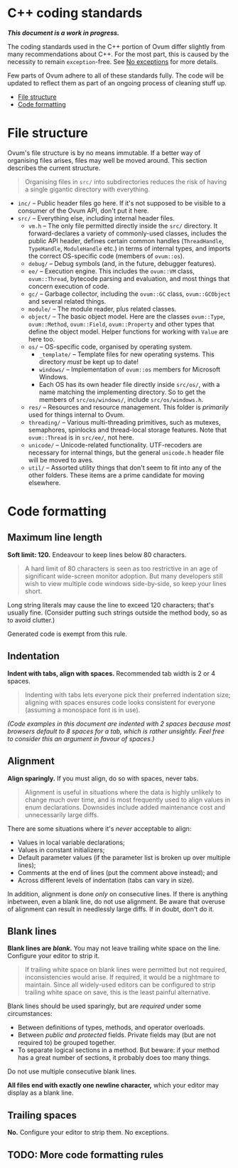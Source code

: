 # C++ coding standards

***This document is a work in progress.***

The coding standards used in the C++ portion of Ovum differ slightly from many recommendations about C++. For the most part, this is caused by the necessity to remain `exception`-free. See [No exceptions](#no-exceptions) for more details.

Few parts of Ovum adhere to all of these standards fully. The code will be updated to reflect them as part of an ongoing process of cleaning stuff up.

* [File structure](#file-structure)
* [Code formatting](#code-formatting)


# File structure

Ovum's file structure is by no means immutable. If a better way of organising files arises, files may well be moved around. This section describes the current structure.

> Organising files in `src/` into subdirectories reduces the risk of having a single gigantic directory with everything.

* `inc/` – Public header files go here. If it's not supposed to be visible to a consumer of the Ovum API, don't put it here.
* `src/` – Everything else, including internal header files.
  - `vm.h` – The only file permitted directly inside the `src/` directory. It forward-declares a variety of commonly-used classes, includes the public API header, defines certain common handles (`ThreadHandle`, `TypeHandle`, `ModuleHandle` etc.) in terms of internal types, and imports the correct OS-specific code (members of `ovum::os`).
  - `debug/` – Debug symbols (and, in the future, debugger features).
  - `ee/` – Execution engine. This includes the `ovum::VM` class, `ovum::Thread`, bytecode parsing and evaluation, and most things that concern execution of code.
  - `gc/` – Garbage collector, including the `ovum::GC` class, `ovum::GCObject` and several related things.
  - `module/` – The module reader, plus related classes.
  - `object/` – The basic object model. Here are the classes `ovum::Type`, `ovum::Method`, `ovum::Field`, `ovum::Property` and other types that define the object model. Helper functions for working with `Value` are here too.
  - `os/` – OS-specific code, organised by operating system.
    + `_template/` – Template files for new operating systems. This directory *must* be kept up to date!
    + `windows/` – Implementation of `ovum::os` members for Microsoft Windows.
    + Each OS has its own header file directly inside `src/os/`, with a name matching the implementing directory. So to get the members of `src/os/windows/`, include `src/os/windows.h`.
  - `res/` – Resources and resource management. This folder is *primarily* used for things internal to Ovum.
  - `threading/` – Various multi-threading primitives, such as mutexes, semaphores, spinlocks and thread-local storage features. Note that `ovum::Thread` is in `src/ee/`, not here.
  - `unicode/` – Unicode-related functionality. UTF-recoders are necessary for internal things, but the general `unicode.h` header file will be moved to aves.
  - `util/` – Assorted utility things that don't seem to fit into any of the other folders. These items are a prime candidate for moving elsewhere.


# Code formatting

## Maximum line length

**Soft limit: 120.** Endeavour to keep lines below 80 characters.

> A hard limit of 80 characters is seen as too restrictive in an age of significant wide-screen monitor adoption. But many developers still wish to view multiple code windows side-by-side, so keep your lines short.

Long string literals may cause the line to exceed 120 characters; that's usually fine. (Consider putting such strings outside the method body, so as to avoid clutter.)

Generated code is exempt from this rule.

## Indentation

**Indent with tabs, align with spaces.** Recommended tab width is 2 or 4 spaces.

> Indenting with tabs lets everyone pick their preferred indentation size; aligning with spaces ensures code looks consistent for everyone (assuming a monospace font is in use).

*(Code examples in this document are indented with 2 spaces because most browsers default to 8 spaces for a tab, which is rather unsightly. Feel free to consider this an argument in favour of spaces.)*

## Alignment

**Align sparingly.** If you must align, do so with spaces, never tabs.

> Alignment is useful in situations where the data is highly unlikely to change much over time, and is most frequently used to align values in enum declarations. Downsides include added maintenance cost and unnecessarily large diffs.

There are some situations where it's *never* acceptable to align:

* Values in local variable declarations;
* Values in constant initializers;
* Default parameter values (if the parameter list is broken up over multiple lines);
* Comments at the end of lines (put the comment above instead); and
* Across different levels of indentation (tabs can vary in size).

In addition, alignment is done *only* on consecutive lines. If there is anything inbetween, even a blank line, do not use alignment. Be aware that overuse of alignment can result in needlessly large diffs. If in doubt, don't do it.

## Blank lines

**Blank lines are *blank*.** You may not leave trailing white space on the line. Configure your editor to strip it.

> If trailing white space on blank lines were permitted but not required, inconsistencies would arise. If required, it would be a nightmare to maintain. Since all widely-used editors can be configured to strip trailing white space on save, this is the least painful alternative.

Blank lines should be used sparingly, but are *required* under some circumstances:

* Between definitions of types, methods, and operator overloads.
* Between *public and protected* fields. Private fields may (but are not required to) be grouped together.
* To separate logical sections in a method. But beware: if your method has a great number of sections, it probably does too many things.

Do not use multiple consecutive blank lines.

**All files end with exactly one newline character,** which your editor may display as a blank line.

## Trailing spaces

**No.** Configure your editor to strip them. No exceptions.

## TODO: More code formatting rules
